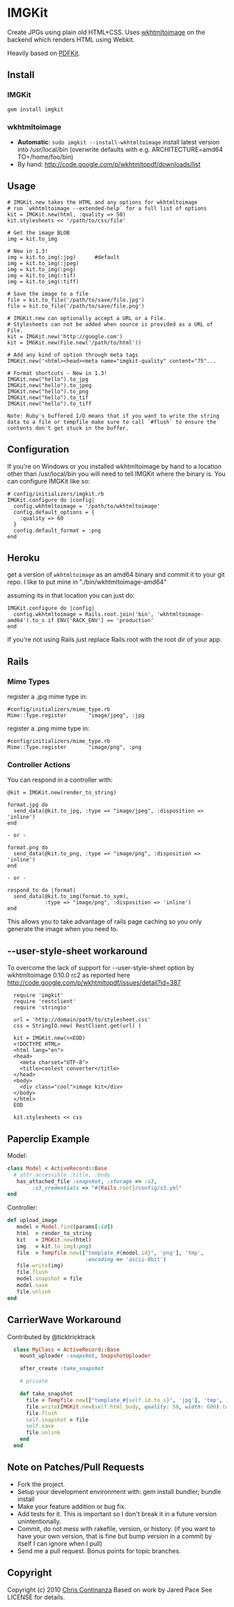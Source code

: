 
# IMGKit

Create JPGs using plain old HTML+CSS. Uses [wkhtmltoimage](http://github.com/antialize/wkhtmltopdf) on the backend which renders HTML using Webkit.

Heavily based on [PDFKit](http://github.com/jdpace/pdfkit/).

## Install

### IMGKit

    gem install imgkit

### wkhtmltoimage
 * **Automatic**: `sudo imgkit --install-wkhtmltoimage`
 install latest version into /usr/local/bin
 (overwrite defaults with e.g. ARCHITECTURE=amd64 TO=/home/foo/bin)
 * By hand: http://code.google.com/p/wkhtmltopdf/downloads/list

## Usage

    # IMGKit.new takes the HTML and any options for wkhtmltoimage
    # run `wkhtmltoimage --extended-help` for a full list of options
    kit = IMGKit.new(html, :quality => 50)
    kit.stylesheets << '/path/to/css/file'

    # Get the image BLOB
    img = kit.to_img

    # New in 1.3!
    img = kit.to_img(:jpg)      #default
    img = kit.to_img(:jpeg)
    img = kit.to_img(:png)
    img = kit.to_img(:tif)
    img = kit.to_img(:tiff)

    # Save the image to a file
    file = kit.to_file('/path/to/save/file.jpg')
    file = kit.to_file('/path/to/save/file.png')

    # IMGKit.new can optionally accept a URL or a File.
    # Stylesheets can not be added when source is provided as a URL of File.
    kit = IMGKit.new('http://google.com')
    kit = IMGKit.new(File.new('/path/to/html'))

    # Add any kind of option through meta tags
    IMGKit.new('<html><head><meta name="imgkit-quality" content="75"...

    # Format shortcuts - New in 1.3!
    IMGKit.new("hello").to_jpg
    IMGKit.new("hello").to_jpeg
    IMGKit.new("hello").to_png
    IMGKit.new("hello").to_tif
    IMGKit.new("hello").to_tiff

    Note: Ruby's buffered I/O means that if you want to write the string data to a file or tempfile make sure to call `#flush` to ensure the contents don't get stuck in the buffer.

## Configuration

If you're on Windows or you installed wkhtmltoimage by hand to a location other than /usr/local/bin you will need to tell IMGKit where the binary is. You can configure IMGKit like so:

    # config/initializers/imgkit.rb
    IMGKit.configure do |config|
      config.wkhtmltoimage = '/path/to/wkhtmltoimage'
      config.default_options = {
        :quality => 60
      }
      config.default_format = :png
    end

## Heroku

get a version of `wkhtmltoimage` as an amd64 binary and commit it
to your git repo.  I like to put mine in "./bin/wkhtmltoimage-amd64"

assuming its in that location you can just do:

    IMGKit.configure do |config|
      config.wkhtmltoimage = Rails.root.join('bin', 'wkhtmltoimage-amd64').to_s if ENV['RACK_ENV'] == 'production'
    end

If you're not using Rails just replace Rails.root with the root dir of your app.


## Rails

### Mime Types
register a .jpg mime type in:

    #config/initializers/mime_type.rb
    Mime::Type.register       "image/jpeg", :jpg

register a .png mime type in:

    #config/initializers/mime_type.rb
    Mime::Type.register       "image/png", :png

### Controller Actions
You can respond in a controller with:

    @kit = IMGKit.new(render_to_string)

    format.jpg do
      send_data(@kit.to_jpg, :type => "image/jpeg", :disposition => 'inline')
    end

    - or -

    format.png do
      send_data(@kit.to_png, :type => "image/png", :disposition => 'inline')
    end

    - or -

    respond_to do |format|
      send_data(@kit.to_img(format.to_sym),
                :type => "image/png", :disposition => 'inline')
    end

This allows you to take advantage of rails page caching so you only generate the
image when you need to.

## --user-style-sheet workaround
To overcome the lack of support for --user-style-sheet option by wkhtmltoimage 0.10.0 rc2 as reported here http://code.google.com/p/wkhtmltopdf/issues/detail?id=387

      require 'imgkit'
      require 'restclient'
      require 'stringio'

      url = 'http://domain/path/to/stylesheet.css'
      css = StringIO.new( RestClient.get(url) )

      kit = IMGKit.new(<<EOD)
      <!DOCTYPE HTML>
      <html lang="en">
      <head>
        <meta charset="UTF-8">
        <title>coolest converter</title>
      </head>
      <body>
        <div class="cool">image kit</div>
      </body>
      </html>
      EOD

      kit.stylesheets << css

## Paperclip Example

Model:

```ruby
class Model < ActiveRecord::Base
  # attr_accessible :title, :body
   has_attached_file :snapshot, :storage => :s3,
        :s3_credentials => "#{Rails.root}/config/s3.yml"
end
```

Controller:

```ruby
def upload_image
   model = Model.find(params[:id])
   html  = render_to_string
   kit   = IMGKit.new(html)
   img   = kit.to_img(:png)
   file  = Tempfile.new(["template_#{model.id}", 'png'], 'tmp',
                         :encoding => 'ascii-8bit')
   file.write(img)
   file.flush
   model.snapshot = file
   model.save
   file.unlink
end
```



## CarrierWave Workaround

Contributed by @ticktricktrack

```ruby
  class MyClass < ActiveRecord::Base
    mount_uploader :snapshot, SnapshotUploader

    after_create :take_snapshot

    # private

    def take_snapshot
      file = Tempfile.new(["template_#{self.id.to_s}", 'jpg'], 'tmp', :encoding => 'ascii-8bit')
      file.write(IMGKit.new(self.html_body, quality: 50, width: 600).to_jpg)
      file.flush
      self.snapshot = file
      self.save
      file.unlink
    end
  end
```


## Note on Patches/Pull Requests

* Fork the project.
* Setup your development environment with: gem install bundler; bundle install
* Make your feature addition or bug fix.
* Add tests for it. This is important so I don't break it in a
  future version unintentionally.
* Commit, do not mess with rakefile, version, or history.
  (if you want to have your own version, that is fine but bump version in a commit by itself I can ignore when I pull)
* Send me a pull request. Bonus points for topic branches.

## Copyright

Copyright (c) 2010 <a href="mailto:christopher.continanza@gmail.com">Chris Continanza</a>
Based on work by Jared Pace
See LICENSE for details.
